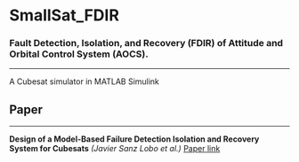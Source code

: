 # SmallSat_FDIR
### Fault Detection, Isolation, and Recovery (**FDIR**) of Attitude and Orbital Control System (**AOCS**).
---
A Cubesat simulator in MATLAB Simulink 
## Paper 
---
__Design of a Model-Based Failure Detection Isolation and Recovery System for Cubesats__ _(Javier Sanz Lobo et al.)_
[Paper link](https://www.eucass.eu/component/docindexer/?task=download&id=5646)
